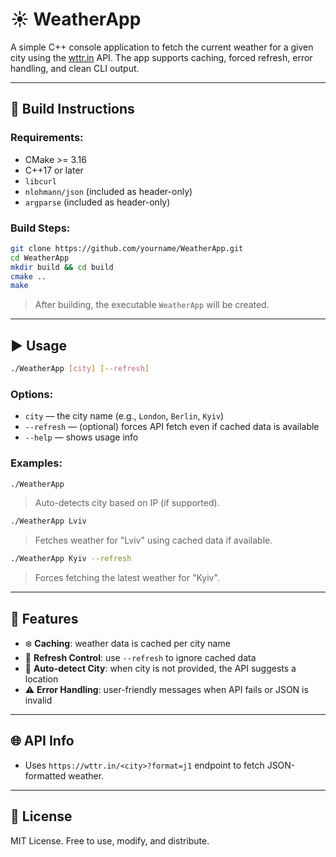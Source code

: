 # ☀️ WeatherApp

A simple C++ console application to fetch the current weather for a given city using the [wttr.in](https://wttr.in) API. The app supports caching, forced refresh, error handling, and clean CLI output.

---

## 🔧 Build Instructions

### Requirements:

- CMake >= 3.16
- C++17 or later
- `libcurl`
- `nlohmann/json` (included as header-only)
- `argparse` (included as header-only)

### Build Steps:

```bash
git clone https://github.com/yourname/WeatherApp.git
cd WeatherApp
mkdir build && cd build
cmake ..
make
```

> After building, the executable `WeatherApp` will be created.

---

## ▶️ Usage

```bash
./WeatherApp [city] [--refresh]
```

### Options:

- `city` — the city name (e.g., `London`, `Berlin`, `Kyiv`)
- `--refresh` — (optional) forces API fetch even if cached data is available
- `--help` — shows usage info

### Examples:

```bash
./WeatherApp
```

> Auto-detects city based on IP (if supported).

```bash
./WeatherApp Lviv
```

> Fetches weather for "Lviv" using cached data if available.

```bash
./WeatherApp Kyiv --refresh
```

> Forces fetching the latest weather for "Kyiv".

---

## 🧪 Features

- ❄️ **Caching**: weather data is cached per city name
- 📂 **Refresh Control**: use `--refresh` to ignore cached data
- 🔀 **Auto-detect City**: when city is not provided, the API suggests a location
- ⚠️ **Error Handling**: user-friendly messages when API fails or JSON is invalid

---

## 🌐 API Info

- Uses `https://wttr.in/<city>?format=j1` endpoint to fetch JSON-formatted weather.

---

## 📄 License

MIT License. Free to use, modify, and distribute.

